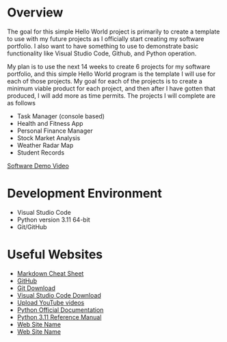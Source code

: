 # Overview

The goal for this simple Hello World project is primarily to create a template to use with my future projects as I officially start creating my software portfolio. I also want to have something to use to demonstrate basic functionality like Visual Studio Code, Github, and Python operation.

My plan is to use the next 14 weeks to create 6 projects for my software portfolio, and this simple Hello World program is the template I will use for each of those projects. My goal for each of the projects is to create a minimum viable product for each project, and then after I have gotten that produced, I will add more as time permits. The projects I will complete are as follows

* Task Manager (console based)
* Health and Fitness App
* Personal Finance Manager
* Stock Market Analysis
* Weather Radar Map
* Student Records

[Software Demo Video](http://youtube.link.goes.here)

# Development Environment

* Visual Studio Code
* Python version 3.11 64-bit
* Git/GitHub

# Useful Websites

* [Markdown Cheat Sheet](https://www.markdownguide.org/cheat-sheet/)
* [GitHub](https://github.com/)
* [Git Download](https://git-scm.com/download)
* [Visual Studio Code Download](https://code.visualstudio.com/download)
* [Upload YouTube videos](https://support.google.com/youtube/answer/57407)
* [Python Official Documentation](https://docs.python.org/3/)
* [Python 3.11 Reference Manual](https://docs.python.org/3.11/library/index.html)
* [Web Site Name](http://url.link.goes.here)
* [Web Site Name](http://url.link.goes.here)
